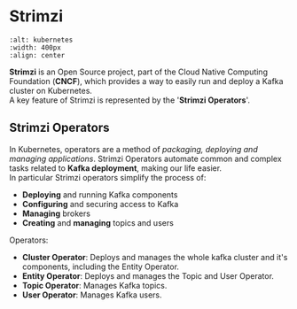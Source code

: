 # Strimzi
```{image} images/strimzi.png
:alt: kubernetes
:width: 400px
:align: center
```

**Strimzi** is an Open Source project, part of the Cloud Native Computing Foundation (**CNCF**), which provides a way to easily run and deploy a Kafka cluster on Kubernetes.  
A key feature of Strimzi is represented by the '**Strimzi Operators**'.

## Strimzi Operators

In Kubernetes, operators are a method of _packaging, deploying and managing applications_. Strimzi Operators automate common and complex tasks related to **Kafka deployment**, making our life easier.  
In particular Strimzi operators simplify the process of:
- **Deploying** and running Kafka components
- **Configuring** and securing access to Kafka
- **Managing** brokers
- **Creating** and **managing** topics and users

Operators:
- **Cluster Operator**: Deploys and manages the whole kafka cluster and it's components, including the Entity Operator.
- **Entity Operator**: Deploys and manages the Topic and User Operator.
- **Topic Operator**: Manages Kafka topics.
- **User Operator**: Manages Kafka users.

